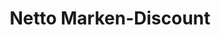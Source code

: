 ---
title: "Netto Marken-Discount"
url: /aachen/netto-marken-discount-schleckheimer-strasse/
shop: Supermarkt
---